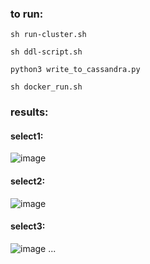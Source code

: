 ### to run:
```
sh run-cluster.sh
```
```
sh ddl-script.sh
```
```
python3 write_to_cassandra.py
```
```
sh docker_run.sh
```
### results:

#### select1:
![image](https://user-images.githubusercontent.com/56642774/166502359-1bcedb7c-cb9a-473a-a648-f997d21914c6.png)
#### select2:
![image](https://user-images.githubusercontent.com/56642774/166502373-28ee9c98-0795-4316-9062-7b6d7fd7bc97.png)
#### select3:
![image](https://user-images.githubusercontent.com/56642774/166502386-c0c7743f-32c9-415b-b340-67fd7fdd2f54.png)
...
